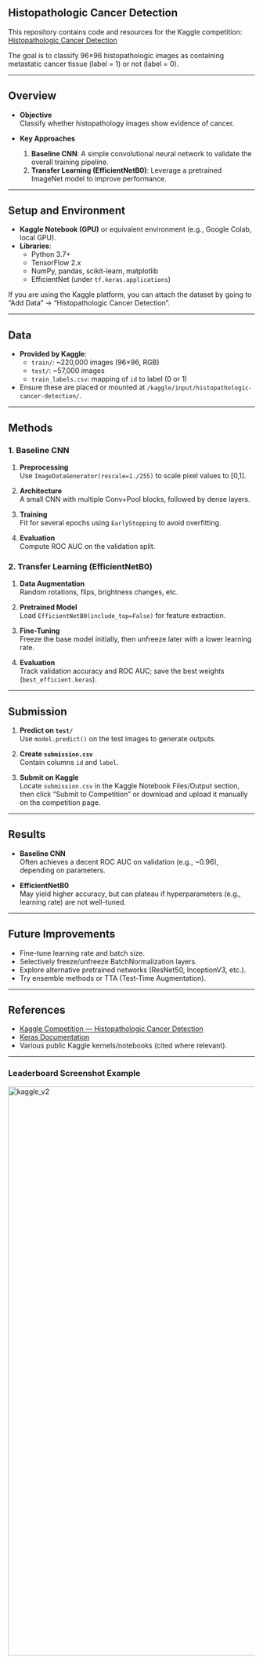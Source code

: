 ## Histopathologic Cancer Detection

This repository contains code and resources for the Kaggle competition:  
[Histopathologic Cancer Detection](https://www.kaggle.com/c/histopathologic-cancer-detection)

The goal is to classify 96×96 histopathologic images as containing metastatic cancer tissue (label = 1) or not (label = 0).

---

## Overview

- **Objective**  
  Classify whether histopathology images show evidence of cancer.

- **Key Approaches**  
  1. **Baseline CNN**: A simple convolutional neural network to validate the overall training pipeline.  
  2. **Transfer Learning (EfficientNetB0)**: Leverage a pretrained ImageNet model to improve performance.

---

## Setup and Environment

- **Kaggle Notebook (GPU)** or equivalent environment (e.g., Google Colab, local GPU).  
- **Libraries**:  
  - Python 3.7+  
  - TensorFlow 2.x  
  - NumPy, pandas, scikit-learn, matplotlib  
  - EfficientNet (under `tf.keras.applications`)

If you are using the Kaggle platform, you can attach the dataset by going to “Add Data” → “Histopathologic Cancer Detection”.

---

## Data

- **Provided by Kaggle**:
  - `train/`: ~220,000 images (96×96, RGB)
  - `test/`: ~57,000 images
  - `train_labels.csv`: mapping of `id` to label (0 or 1)
- Ensure these are placed or mounted at `/kaggle/input/histopathologic-cancer-detection/`.

---

## Methods

### 1. Baseline CNN

1. **Preprocessing**  
   Use `ImageDataGenerator(rescale=1./255)` to scale pixel values to [0,1].

2. **Architecture**  
   A small CNN with multiple Conv+Pool blocks, followed by dense layers.

3. **Training**  
   Fit for several epochs using `EarlyStopping` to avoid overfitting.

4. **Evaluation**  
   Compute ROC AUC on the validation split.

### 2. Transfer Learning (EfficientNetB0)

1. **Data Augmentation**  
   Random rotations, flips, brightness changes, etc.

2. **Pretrained Model**  
   Load `EfficientNetB0(include_top=False)` for feature extraction.

3. **Fine-Tuning**  
   Freeze the base model initially, then unfreeze later with a lower learning rate.

4. **Evaluation**  
   Track validation accuracy and ROC AUC; save the best weights (`best_efficient.keras`).

---

## Submission

1. **Predict on `test/`**  
   Use `model.predict()` on the test images to generate outputs.

2. **Create `submission.csv`**  
   Contain columns `id` and `label`.

3. **Submit on Kaggle**  
   Locate `submission.csv` in the Kaggle Notebook Files/Output section, then click “Submit to Competition” or download and upload it manually on the competition page.

---

## Results

- **Baseline CNN**  
  Often achieves a decent ROC AUC on validation (e.g., ~0.96), depending on parameters.

- **EfficientNetB0**  
  May yield higher accuracy, but can plateau if hyperparameters (e.g., learning rate) are not well-tuned.

---

## Future Improvements

- Fine-tune learning rate and batch size.
- Selectively freeze/unfreeze BatchNormalization layers.
- Explore alternative pretrained networks (ResNet50, InceptionV3, etc.).
- Try ensemble methods or TTA (Test-Time Augmentation).

---

## References

- [Kaggle Competition — Histopathologic Cancer Detection](https://www.kaggle.com/c/histopathologic-cancer-detection/overview)  
- [Keras Documentation](https://keras.io/)  
- Various public Kaggle kernels/notebooks (cited where relevant).

---

### Leaderboard Screenshot Example
<img width="1160" alt="kaggle_v2" src="https://github.com/user-attachments/assets/5c4fd4e0-ed0b-4f44-aad6-8fca767ea4f3" />
